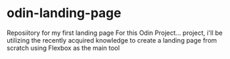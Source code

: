 # odin-landing-page
Reposiitory for my first landing page
For this Odin Project... project, i'll be utilizing the recently acquired knowledge to create a landing page from scratch using Flexbox as the main tool
